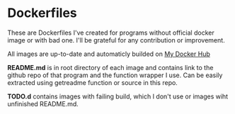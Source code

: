 # Dockerfiles
These are Dockerfiles I've created for programs without official docker image or with bad one. I'll be grateful for any contribution or improvement.

All images are up-to-date and automaticly builded on [My Docker Hub](https://hub.docker.com/u/ondrejmo)  

**README.md** is in root directory of each image and contains link to the github repo of that program and the function wrapper I use. Can be easily extracted using getreadme function or source in this repo.

**TODO.d** contains images with failing build, which I don't use or images wiht unfinished README.md.
